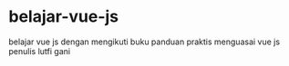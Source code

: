 # belajar-vue-js
belajar vue js dengan mengikuti buku panduan praktis menguasai vue js penulis lutfi gani
